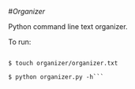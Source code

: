 #*Organizer*

Python command line text organizer.

To run:

```$ mkdir organizer

$ touch organizer/organizer.txt

$ python organizer.py -h```
